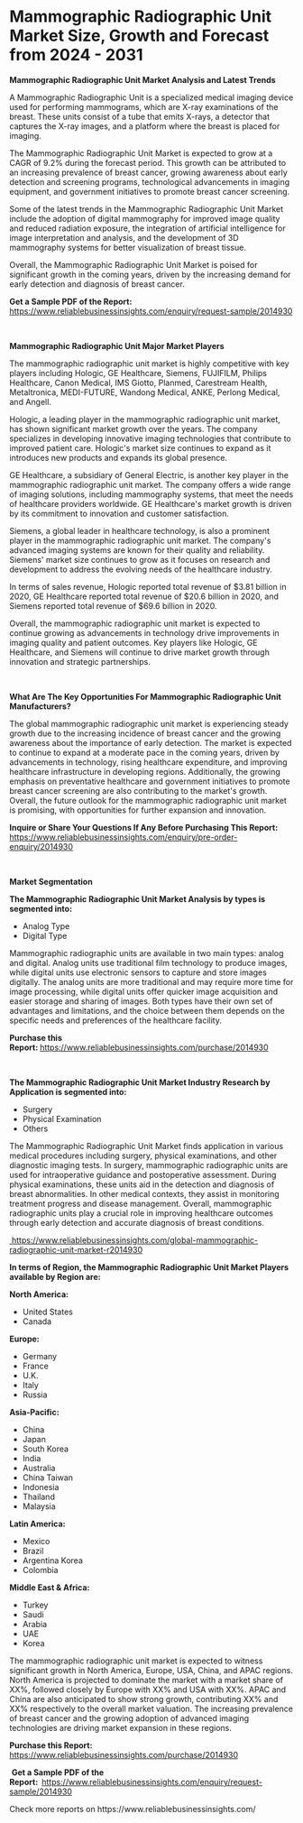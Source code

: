<p><h1>Mammographic Radiographic Unit Market Size, Growth and Forecast from 2024 - 2031</h1></p><p><strong>Mammographic Radiographic Unit Market Analysis and Latest Trends</strong></p>
<p><p>A Mammographic Radiographic Unit is a specialized medical imaging device used for performing mammograms, which are X-ray examinations of the breast. These units consist of a tube that emits X-rays, a detector that captures the X-ray images, and a platform where the breast is placed for imaging.</p><p>The Mammographic Radiographic Unit Market is expected to grow at a CAGR of 9.2% during the forecast period. This growth can be attributed to an increasing prevalence of breast cancer, growing awareness about early detection and screening programs, technological advancements in imaging equipment, and government initiatives to promote breast cancer screening.</p><p>Some of the latest trends in the Mammographic Radiographic Unit Market include the adoption of digital mammography for improved image quality and reduced radiation exposure, the integration of artificial intelligence for image interpretation and analysis, and the development of 3D mammography systems for better visualization of breast tissue.</p><p>Overall, the Mammographic Radiographic Unit Market is poised for significant growth in the coming years, driven by the increasing demand for early detection and diagnosis of breast cancer.</p></p>
<p><strong>Get a Sample PDF of the Report:&nbsp;</strong> <a href="https://www.reliablebusinessinsights.com/enquiry/request-sample/2014930">https://www.reliablebusinessinsights.com/enquiry/request-sample/2014930</a></p>
<p>&nbsp;</p>
<p><strong>Mammographic Radiographic Unit Major Market Players</strong></p>
<p><p>The mammographic radiographic unit market is highly competitive with key players including Hologic, GE Healthcare, Siemens, FUJIFILM, Philips Healthcare, Canon Medical, IMS Giotto, Planmed, Carestream Health, Metaltronica, MEDI-FUTURE, Wandong Medical, ANKE, Perlong Medical, and Angell.</p><p>Hologic, a leading player in the mammographic radiographic unit market, has shown significant market growth over the years. The company specializes in developing innovative imaging technologies that contribute to improved patient care. Hologic's market size continues to expand as it introduces new products and expands its global presence.</p><p>GE Healthcare, a subsidiary of General Electric, is another key player in the mammographic radiographic unit market. The company offers a wide range of imaging solutions, including mammography systems, that meet the needs of healthcare providers worldwide. GE Healthcare's market growth is driven by its commitment to innovation and customer satisfaction.</p><p>Siemens, a global leader in healthcare technology, is also a prominent player in the mammographic radiographic unit market. The company's advanced imaging systems are known for their quality and reliability. Siemens' market size continues to grow as it focuses on research and development to address the evolving needs of the healthcare industry.</p><p>In terms of sales revenue, Hologic reported total revenue of $3.81 billion in 2020, GE Healthcare reported total revenue of $20.6 billion in 2020, and Siemens reported total revenue of $69.6 billion in 2020.</p><p>Overall, the mammographic radiographic unit market is expected to continue growing as advancements in technology drive improvements in imaging quality and patient outcomes. Key players like Hologic, GE Healthcare, and Siemens will continue to drive market growth through innovation and strategic partnerships.</p></p>
<p>&nbsp;</p>
<p><strong>What Are The Key Opportunities For Mammographic Radiographic Unit Manufacturers?</strong></p>
<p><p>The global mammographic radiographic unit market is experiencing steady growth due to the increasing incidence of breast cancer and the growing awareness about the importance of early detection. The market is expected to continue to expand at a moderate pace in the coming years, driven by advancements in technology, rising healthcare expenditure, and improving healthcare infrastructure in developing regions. Additionally, the growing emphasis on preventative healthcare and government initiatives to promote breast cancer screening are also contributing to the market's growth. Overall, the future outlook for the mammographic radiographic unit market is promising, with opportunities for further expansion and innovation.</p></p>
<p><strong>Inquire or Share Your Questions If Any Before Purchasing This Report:</strong> <a href="https://www.reliablebusinessinsights.com/enquiry/pre-order-enquiry/2014930">https://www.reliablebusinessinsights.com/enquiry/pre-order-enquiry/2014930</a></p>
<p>&nbsp;</p>
<p><strong>Market Segmentation</strong></p>
<p><strong>The Mammographic Radiographic Unit Market Analysis by types is segmented into:</strong></p>
<p><ul><li>Analog Type</li><li>Digital Type</li></ul></p>
<p><p>Mammographic radiographic units are available in two main types: analog and digital. Analog units use traditional film technology to produce images, while digital units use electronic sensors to capture and store images digitally. The analog units are more traditional and may require more time for image processing, while digital units offer quicker image acquisition and easier storage and sharing of images. Both types have their own set of advantages and limitations, and the choice between them depends on the specific needs and preferences of the healthcare facility.</p></p>
<p><strong>Purchase this Report:&nbsp;</strong><a href="https://www.reliablebusinessinsights.com/purchase/2014930">https://www.reliablebusinessinsights.com/purchase/2014930</a></p>
<p>&nbsp;</p>
<p><strong>The Mammographic Radiographic Unit Market Industry Research by Application is segmented into:</strong></p>
<p><ul><li>Surgery</li><li>Physical Examination</li><li>Others</li></ul></p>
<p><p>The Mammographic Radiographic Unit Market finds application in various medical procedures including surgery, physical examinations, and other diagnostic imaging tests. In surgery, mammographic radiographic units are used for intraoperative guidance and postoperative assessment. During physical examinations, these units aid in the detection and diagnosis of breast abnormalities. In other medical contexts, they assist in monitoring treatment progress and disease management. Overall, mammographic radiographic units play a crucial role in improving healthcare outcomes through early detection and accurate diagnosis of breast conditions.</p></p>
<p><a href="https://www.reliablebusinessinsights.com/global-mammographic-radiographic-unit-market-r2014930">&nbsp;https://www.reliablebusinessinsights.com/global-mammographic-radiographic-unit-market-r2014930</a></p>
<p><strong>In terms of Region, the Mammographic Radiographic Unit Market Players available by Region are:</strong></p>
<p>
    <p> <strong> North America: </strong>
        <ul>
            <li>United States</li>
            <li>Canada</li>
        </ul>
        </p> 
    <p> <strong> Europe: </strong>
        <ul>
            <li>Germany</li>
            <li>France</li>
            <li>U.K.</li>
            <li>Italy</li>
            <li>Russia</li>
        </ul>
        </p> 
    <p> <strong> Asia-Pacific: </strong>
        <ul>
            <li>China</li>
            <li>Japan</li>
            <li>South Korea</li>
            <li>India</li>
            <li>Australia</li>
            <li>China Taiwan</li>
            <li>Indonesia</li>
            <li>Thailand</li>
            <li>Malaysia</li>
        </ul>
        </p> 
    <p> <strong> Latin America: </strong>
        <ul>
            <li>Mexico</li>
            <li>Brazil</li>
            <li>Argentina Korea</li>
            <li>Colombia</li>
        </ul>
        </p> 
    <p> <strong> Middle East & Africa: </strong>
        <ul>
            <li>Turkey</li>
            <li>Saudi</li>
            <li>Arabia</li>
            <li>UAE</li>
            <li>Korea</li>
        </ul>
    </p>
    </p>
<p><p>The mammographic radiographic unit market is expected to witness significant growth in North America, Europe, USA, China, and APAC regions. North America is projected to dominate the market with a market share of XX%, followed closely by Europe with XX% and USA with XX%. APAC and China are also anticipated to show strong growth, contributing XX% and XX% respectively to the overall market valuation. The increasing prevalence of breast cancer and the growing adoption of advanced imaging technologies are driving market expansion in these regions.</p></p>
<p><strong>Purchase this Report: </strong><a href="https://www.reliablebusinessinsights.com/purchase/2014930">https://www.reliablebusinessinsights.com/purchase/2014930</a></p>
<p>&nbsp;<strong>Get a Sample PDF of the Report:&nbsp;&nbsp;</strong><a href="https://www.reliablebusinessinsights.com/enquiry/request-sample/2014930">https://www.reliablebusinessinsights.com/enquiry/request-sample/2014930</a></p>
<p><strong></strong></p>
<p>Check more reports on https://www.reliablebusinessinsights.com/</p>